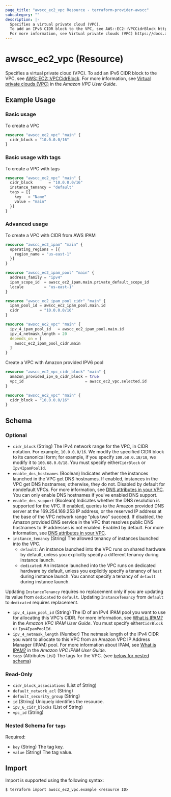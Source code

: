 ```yaml
---
page_title: "awscc_ec2_vpc Resource - terraform-provider-awscc"
subcategory: ""
description: |-
  Specifies a virtual private cloud (VPC).
  To add an IPv6 CIDR block to the VPC, see AWS::EC2::VPCCidrBlock https://docs.aws.amazon.com/AWSCloudFormation/latest/UserGuide/aws-resource-ec2-vpccidrblock.html.
  For more information, see Virtual private clouds (VPC) https://docs.aws.amazon.com/vpc/latest/userguide/configure-your-vpc.html in the Amazon VPC User Guide.
---
```


# awscc_ec2_vpc (Resource)

Specifies a virtual private cloud (VPC).
 To add an IPv6 CIDR block to the VPC, see [AWS::EC2::VPCCidrBlock](https://docs.aws.amazon.com/AWSCloudFormation/latest/UserGuide/aws-resource-ec2-vpccidrblock.html).
 For more information, see [Virtual private clouds (VPC)](https://docs.aws.amazon.com/vpc/latest/userguide/configure-your-vpc.html) in the *Amazon VPC User Guide*.

## Example Usage

### Basic usage
To create a VPC
```terraform
resource "awscc_ec2_vpc" "main" {
  cidr_block = "10.0.0.0/16"
}
```

### Basic usage with tags
To create a VPC with tags
```terraform
resource "awscc_ec2_vpc" "main" {
  cidr_block       = "10.0.0.0/16"
  instance_tenancy = "default"
  tags = [{
    key   = "Name"
    value = "main"
  }]
}
```

### Advanced usage 
To create a VPC with CIDR from AWS IPAM
```terraform
resource "awscc_ec2_ipam" "main" {
  operating_regions = [{
    region_name = "us-east-1"
  }]
}

resource "awscc_ec2_ipam_pool" "main" {
  address_family = "ipv4"
  ipam_scope_id  = awscc_ec2_ipam.main.private_default_scope_id
  locale         = "us-east-1"
}

resource "awscc_ec2_ipam_pool_cidr" "main" {
  ipam_pool_id = awscc_ec2_ipam_pool.main.id
  cidr         = "10.0.0.0/16"
}

resource "awscc_ec2_vpc" "main" {
  ipv_4_ipam_pool_id   = awscc_ec2_ipam_pool.main.id
  ipv_4_netmask_length = 20
  depends_on = [
    awscc_ec2_ipam_pool_cidr.main
  ]
}
```

Create a VPC with Amazon provided IPV6 pool
```terraform
resource "awscc_ec2_vpc_cidr_block" "main" {
  amazon_provided_ipv_6_cidr_block = true
  vpc_id                           = awscc_ec2_vpc.selected.id
}

resource "awscc_ec2_vpc" "main" {
  cidr_block = "10.0.0.0/16"
}
```

<!-- schema generated by tfplugindocs -->
## Schema

### Optional

- `cidr_block` (String) The IPv4 network range for the VPC, in CIDR notation. For example, ``10.0.0.0/16``. We modify the specified CIDR block to its canonical form; for example, if you specify ``100.68.0.18/18``, we modify it to ``100.68.0.0/18``.
 You must specify either``CidrBlock`` or ``Ipv4IpamPoolId``.
- `enable_dns_hostnames` (Boolean) Indicates whether the instances launched in the VPC get DNS hostnames. If enabled, instances in the VPC get DNS hostnames; otherwise, they do not. Disabled by default for nondefault VPCs. For more information, see [DNS attributes in your VPC](https://docs.aws.amazon.com/vpc/latest/userguide/vpc-dns.html#vpc-dns-support).
 You can only enable DNS hostnames if you've enabled DNS support.
- `enable_dns_support` (Boolean) Indicates whether the DNS resolution is supported for the VPC. If enabled, queries to the Amazon provided DNS server at the 169.254.169.253 IP address, or the reserved IP address at the base of the VPC network range "plus two" succeed. If disabled, the Amazon provided DNS service in the VPC that resolves public DNS hostnames to IP addresses is not enabled. Enabled by default. For more information, see [DNS attributes in your VPC](https://docs.aws.amazon.com/vpc/latest/userguide/vpc-dns.html#vpc-dns-support).
- `instance_tenancy` (String) The allowed tenancy of instances launched into the VPC.
  +   ``default``: An instance launched into the VPC runs on shared hardware by default, unless you explicitly specify a different tenancy during instance launch.
  +   ``dedicated``: An instance launched into the VPC runs on dedicated hardware by default, unless you explicitly specify a tenancy of ``host`` during instance launch. You cannot specify a tenancy of ``default`` during instance launch.
  
 Updating ``InstanceTenancy`` requires no replacement only if you are updating its value from ``dedicated`` to ``default``. Updating ``InstanceTenancy`` from ``default`` to ``dedicated`` requires replacement.
- `ipv_4_ipam_pool_id` (String) The ID of an IPv4 IPAM pool you want to use for allocating this VPC's CIDR. For more information, see [What is IPAM?](https://docs.aws.amazon.com//vpc/latest/ipam/what-is-it-ipam.html) in the *Amazon VPC IPAM User Guide*.
 You must specify either``CidrBlock`` or ``Ipv4IpamPoolId``.
- `ipv_4_netmask_length` (Number) The netmask length of the IPv4 CIDR you want to allocate to this VPC from an Amazon VPC IP Address Manager (IPAM) pool. For more information about IPAM, see [What is IPAM?](https://docs.aws.amazon.com//vpc/latest/ipam/what-is-it-ipam.html) in the *Amazon VPC IPAM User Guide*.
- `tags` (Attributes List) The tags for the VPC. (see [below for nested schema](#nestedatt--tags))

### Read-Only

- `cidr_block_associations` (List of String)
- `default_network_acl` (String)
- `default_security_group` (String)
- `id` (String) Uniquely identifies the resource.
- `ipv_6_cidr_blocks` (List of String)
- `vpc_id` (String)

<a id="nestedatt--tags"></a>
### Nested Schema for `tags`

Required:

- `key` (String) The tag key.
- `value` (String) The tag value.

## Import

Import is supported using the following syntax:

```shell
$ terraform import awscc_ec2_vpc.example <resource ID>
```